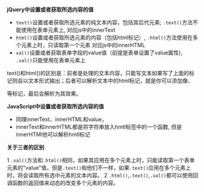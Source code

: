 **jQuery中设置或者获取所选内容的值**

- `text()`设置或者获取所选元素的纯文本内容，包括其后代元素; `.text()`方法不能使用在表单元素上, 对应js中的innerText
- `html()`设置或者获取所选元素的内容（包括html标记）, `.html()`方法使用在多个元素上时，只读取第一个元素 对应js中的innerHTML
- `val()`设置或者获取表单字段的value值（前提是表单设置了value属性), `.val()`只能使用在表单元素上

text()和html()的区别是：前者是处理的文本内容，只能写文本如果写了上面的标记则会以文本形式输出；后者可以解析文本中的html标记，就是你可以添加像<a></a>、<p></p>等标记，最后会解析为其效果。

**JavaScript中设置或者获取所选内容的值**

- 同理innerText、innerHTML和value，
- innerText和innerHTML都是将字符串放入hmtl标签中的一个函数, 但是innerHTMl他可以解析hmtl标记

**关于三者的区别**

1  `.val()`方法和`.html()`相同，如果其应用在多个元素上时，只能读取第一个表单元素的"value"值，但是`.text()`和他们不一样，如果`.text()`应用在多个元素上时，将会读取所有选中元素的文本内容。
2 `.html()`,`.text()`,`.val()`都可以使用回调函数的返回值来动态的改变多个元素的内容。
